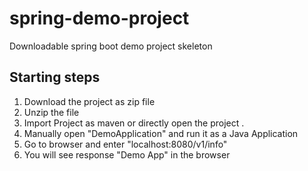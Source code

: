 # spring-demo-project
Downloadable spring boot demo project skeleton

## Starting steps

1. Download the project as zip file  
2.  Unzip the file 
3.  Import Project as maven or directly open the project . 
4.  Manually open "DemoApplication" and run it as a Java Application
5.  Go to browser and enter "localhost:8080/v1/info" 
6.  You  will see response "Demo App" in the browser

